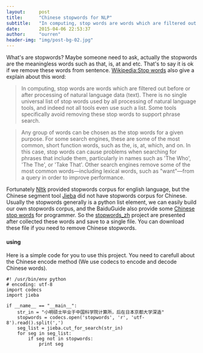 ```yaml
---
layout:     post
title:      "Chinese stopwords for NLP"
subtitle:   "In computing, stop words are words which are filtered out before or after processing of natural language data (text)."
date:       2015-04-06 22:53:37
author:     "ourren"
header-img: "img/post-bg-02.jpg"
---
```


What's are stopwords? Maybe someone need to ask, actually the stopwords are the meaningless words such as that, is, at and etc. That's to say it is ok if we remove these words from sentence. [Wikipedia:Stop words](http://en.wikipedia.org/wiki/Stop_words) also give a explain about this word:

>In computing, stop words are words which are filtered out before or after processing of natural language data (text). There is no single universal list of stop words used by all processing of natural language tools, and indeed not all tools even use such a list. Some tools specifically avoid removing these stop words to support phrase search.

>Any group of words can be chosen as the stop words for a given purpose. For some search engines, these are some of the most common, short function words, such as the, is, at, which, and on. In this case, stop words can cause problems when searching for phrases that include them, particularly in names such as 'The Who', 'The The', or 'Take That'. Other search engines remove some of the most common words—including lexical words, such as "want"—from a query in order to improve performance.

Fortunately [Nltk](http://www.nltk.org/) provided stopwords corpus for english language, but the Chinese segment tool [Jieba](https://github.com/fxsjy/jieba) did not have stopwords corpus for Chinese. Usually the stopwords generally is a python list element, we can easily build our own stopwords corpus, and the BaiduGuide also provide some [Chinese stop words](http://www.baiduguide.com/baidu-stopwords/) for programmer. So the [stopwords_zh](https://github.com/ourren/stopwords_zh) project are presented after collected these words and save to a single file. You can download these file if you need to remove Chinese stopwords.


#### using

Here is a simple code for you to use this project. You need to carefull about the Chinese encode method (We use codecs to encode and decode Chinese words).

	#! /usr/bin/env python
	# encoding: utf-8
	import codecs
	import jieba

	if __name__ == "__main__":
	    str_in = "小明硕士毕业于中国科学院计算所，后在日本京都大学深造"
	    stopwords = codecs.open('stopwords', 'r', 'utf-8').read().split(',')
	    seg_list = jieba.cut_for_search(str_in)
	    for seg in seg_list:
	        if seg not in stopwords:
	            print seg